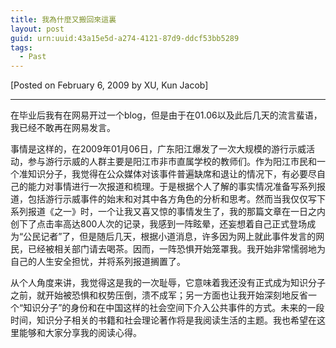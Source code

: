 ```yaml
---
title: 我為什麼又搬回來這裏
layout: post
guid: urn:uuid:43a15e5d-a274-4121-87d9-ddcf53bb5289
tags:
  - Past
---
```



[Posted on February 6, 2009 by XU, Kun Jacob]

---

在毕业后我有在网易开过一个blog，但是由于在01.06以及此后几天的流言蜚语，我已经不敢再在网易发言。

事情是这样的，在2009年01月06日，广东阳江爆发了一次大规模的游行示威活动，参与游行示威的人群主要是阳江市非市直属学校的教师们。作为阳江市民和一个准知识分子，我觉得在公众媒体对该事件普遍缺席和退让的情况下，有必要尽自己的能力对事情进行一次报道和梳理。于是根据个人了解的事实情况准备写系列报道，包括游行示威事件的始末和对其中各方角色的分析和思考。然而当我仅仅写下系列报道《之一》时，一个让我又喜又惊的事情发生了，我的那篇文章在一日之内创下了点击率高达800人次的记录，我感到一阵眩晕，还妄想着自己正式登场成为“公民记者”了，但是随后几天，根据小道消息，许多因为网上就此事件发言的网民，已经被相关部门请去喝茶。因而，一阵恐惧开始笼罩我。我开始非常懦弱地为自己的人生安全担忧，并将系列报道搁置了。

从个人角度来讲，我觉得这是我的一次耻辱，它意味着我还没有正式成为知识分子之前，就开始被恐惧和权势压倒，溃不成军；另一方面也让我开始深刻地反省一个“知识分子”的身份和在中国这样的社会空间下介入公共事件的方式。未来的一段时间，知识分子相关的书籍和社会理论著作将是我阅读生活的主题。我也希望在这里能够和大家分享我的阅读心得。